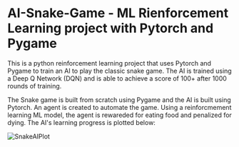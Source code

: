 # AI-Snake-Game - ML Rienforcement Learning project with Pytorch and Pygame

This is a python reinforcement learning project that uses Pytorch and Pygame to train an AI to play the classic snake game. The AI is trained using a Deep Q Network (DQN) and is able to achieve a score of 100+ after 1000 rounds of training.

The Snake game is built from scratch using Pygame and the AI is built using Pytorch. 
An agent is created to automate the game. Using a reinforcmement learning ML model, the agent is rewareded for eating food and penalized for dying.
The AI's learning progress is plotted below:  


![SnakeAIPlot](https://github.com/collinshen123/AI-Snake-Game/assets/58667267/e551d175-07ca-443c-8c59-33daec8743e0)
